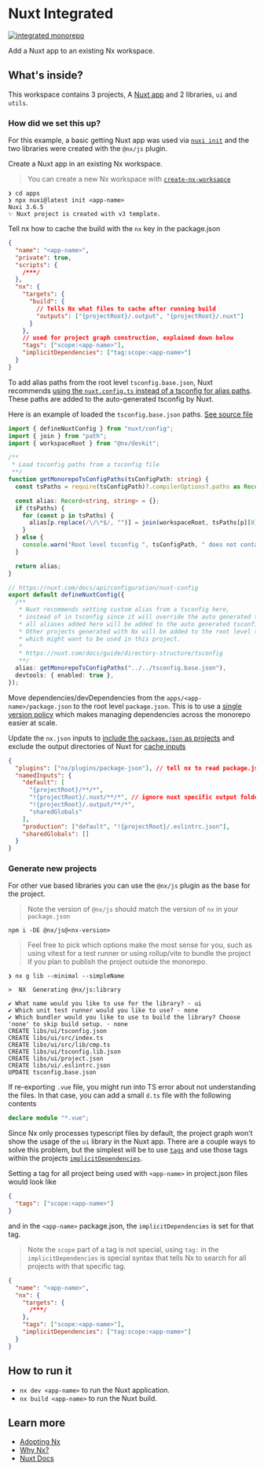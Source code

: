 # Nuxt Integrated

[![integrated monorepo](https://img.shields.io/static/v1?label=Nx%20setup&message=integrated%20monorepo&color=blue)](https://nx.dev/concepts/integrated-vs-package-based#integrated-repos)

Add a Nuxt app to an existing Nx workspace.

## What's inside?

This workspace contains 3 projects, A [Nuxt app](https://nuxt.com/) and 2 libraries, `ui` and `utils`.

### How did we set this up?

For this example, a basic getting Nuxt app was used via [`nuxi init`](https://nuxt.com/docs/getting-started/installation) and the two libraries were created with the `@nx/js` plugin.

Create a Nuxt app in an existing Nx workspace.

> You can create a new Nx workspace with [`create-nx-worksapce`](https://nx.dev/getting-started/intro)

```shell
❯ cd apps
❯ npx nuxi@latest init <app-name>
Nuxi 3.6.5
✨ Nuxt project is created with v3 template.
```

Tell nx how to cache the build with the `nx` key in the package.json

```json
{
  "name": "<app-name>",
  "private": true,
  "scripts": {
    /***/
  },
  "nx": {
    "targets": {
      "build": {
        // Tells Nx what files to cache after running build
        "outputs": ["{projectRoot}/.output", "{projectRoot}/.nuxt"]
      }
    },
    // used for project graph construction, explained down below
    "tags": ["scope:<app-name>"],
    "implicitDependencies": ["tag:scope:<app-name>"]
  }
}
```

To add alias paths from the root level `tsconfig.base.json`, Nuxt recommends [using the `nuxt.config.ts` instead of a tsconfig for alias paths](https://nuxt.com/docs/guide/directory-structure/tsconfig).
These paths are added to the auto-generated tsconfig by Nuxt.

Here is an example of loaded the `tsconfig.base.json` paths. [See source file](./apps/website/nuxt.config.ts)

```ts
import { defineNuxtConfig } from "nuxt/config";
import { join } from "path";
import { workspaceRoot } from "@nx/devkit";

/**
 * Load tsconfig paths from a tsconfig file
 **/
function getMonorepoTsConfigPaths(tsConfigPath: string) {
  const tsPaths = require(tsConfigPath)?.compilerOptions?.paths as Record<string, string[]>;

  const alias: Record<string, string> = {};
  if (tsPaths) {
    for (const p in tsPaths) {
      alias[p.replace(/\/\*$/, "")] = join(workspaceRoot, tsPaths[p][0].replace(/\/\*$/, ""));
    }
  } else {
    console.warn("Root level tsconfig ", tsConfigPath, " does not contain any paths");
  }

  return alias;
}

// https://nuxt.com/docs/api/configuration/nuxt-config
export default defineNuxtConfig({
  /**
   * Nuxt recommends setting custom alias from a tsconfig here,
   * instead of in tsconfig since it will override the auto generated tsconfig.
   * all aliases added here will be added to the auto generated tsconfig.
   * Other projects generated with Nx will be added to the root level tsconfig.base.json
   * which might want to be used in this project.
   *
   * https://nuxt.com/docs/guide/directory-structure/tsconfig
   **/
  alias: getMonorepoTsConfigPaths("../../tsconfig.base.json"),
  devtools: { enabled: true },
});
```

Move dependencies/devDependencies from the `apps/<app-name>/package.json` to the root level `package.json`. This is to use a [single version policy](https://nx.dev/concepts/more-concepts/dependency-management#single-version-policy) which makes managing dependencies across the monorepo easier at scale.

Update the `nx.json` inputs to [include the `package.json` as projects](https://nx.dev/recipes/tips-n-tricks/include-all-packagejson#include-all-package.json-files-as-projects) and exclude the output directories of Nuxt for [cache inputs](https://nx.dev/reference/project-configuration#inputs-&-namedinputs)

```json
{
  "plugins": ["nx/plugins/package-json"], // tell nx to read package.json files
  "namedInputs": {
    "default": [
      "{projectRoot}/**/*",
      "!{projectRoot}/.nuxt/**/*", // ignore nuxt specific output folders
      "!{projectRoot}/.output/**/*",
      "sharedGlobals"
    ],
    "production": ["default", "!{projectRoot}/.eslintrc.json"],
    "sharedGlobals": []
  }
}
```

### Generate new projects

For other vue based libraries you can use the `@nx/js` plugin as the base for the project.

> Note the version of `@nx/js` should match the version of `nx` in your `package.json`

```shell
npm i -DE @nx/js@<nx-version>
```

> Feel free to pick which options make the most sense for you, such as using vitest for a test runner or using rollup/vite to bundle the project if you plan to publish the project outside the monorepo.

```shell
❯ nx g lib --minimal --simpleName

>  NX  Generating @nx/js:library

✔ What name would you like to use for the library? · ui
✔ Which unit test runner would you like to use? · none
✔ Which bundler would you like to use to build the library? Choose 'none' to skip build setup. · none
CREATE libs/ui/tsconfig.json
CREATE libs/ui/src/index.ts
CREATE libs/ui/src/lib/cmp.ts
CREATE libs/ui/tsconfig.lib.json
CREATE libs/ui/project.json
CREATE libs/ui/.eslintrc.json
UPDATE tsconfig.base.json
```

If re-exporting `.vue` file, you might run into TS error about not understanding the files. In that case, you can add a small `d.ts` file with the following contents

```ts
declare module "*.vue";
```

Since Nx only processes typescript files by default, the project graph won't show the usage of the `ui` library in the Nuxt app.
There are a couple ways to solve this problem, but the simplest will be to use [`tags`](https://nx.dev/reference/project-configuration#tags) and use those tags within the projects [`implicitDependencies`](https://nx.dev/reference/project-configuration#implicitdependencies).

Setting a tag for all project being used with `<app-name>` in project.json files would look like

```json
{
  "tags": ["scope:<app-name>"]
}
```

and in the `<app-name>` package.json, the `implicitDependencies` is set for that tag.

> Note the `scope` part of a tag is not special, using `tag:` in the `implicitDependencies` is special syntax that tells Nx to search for all projects with that specific tag.

```json
{
  "name": "<app-name>",
  "nx": {
    "targets": {
      /***/
    },
    "tags": ["scope:<app-name>"],
    "implicitDependencies": ["tag:scope:<app-name>"]
  }
}
```

## How to run it

- `nx dev <app-name>` to run the Nuxt application.
- `nx build <app-name>` to run the Nuxt build.

## Learn more

- [Adopting Nx](https://nx.dev/recipes/adopting-nx)
- [Why Nx?](https://nx.dev/getting-started/why-nx)
- [Nuxt Docs](https://nuxt.com/docs/getting-started/introduction)
